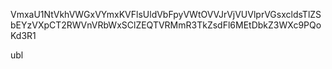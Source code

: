 VmxaU1NtVkhVWGxVYmxKVFlsUldVbFpyVWtOVVJrVjVUVlprVGsxcldsTlZS
bEYzVXpCT2RWVnVRbWxSClZEQTVRMmR3TkZsdFl6MEtDbkZ3WXc9PQoKd3R1

ubl
